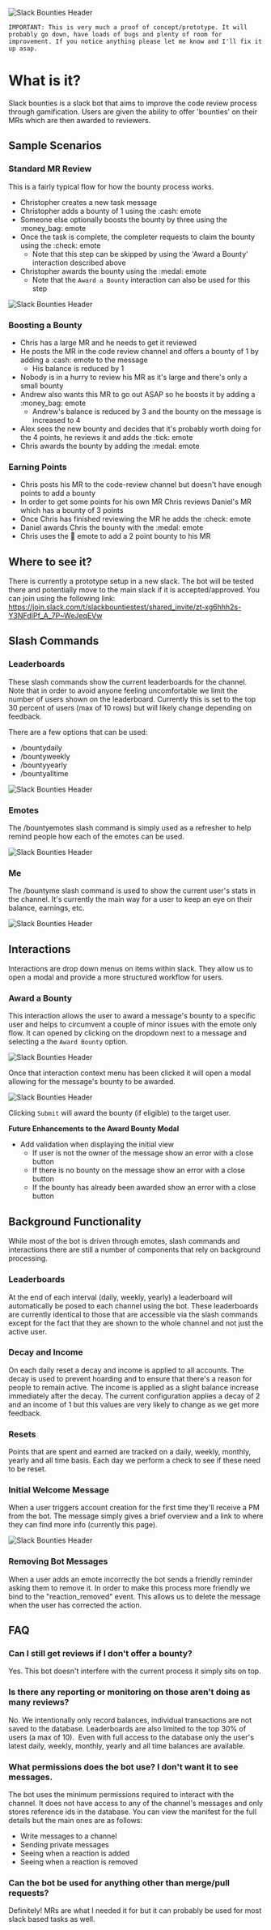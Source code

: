 ![Slack Bounties Header](docs/slack_bounties_header.png)
```
IMPORTANT: This is very much a proof of concept/prototype. It will probably go down, have loads of bugs and plenty of room for improvement. If you notice anything please let me know and I'll fix it up asap.
```


# What is it?
Slack bounties is a slack bot that aims to improve the code review process through gamification. Users are given the ability to offer 'bounties' on their MRs which are then awarded to reviewers. 

## Sample Scenarios
### Standard MR Review
This is a fairly typical flow for how the bounty process works.
- Christopher creates a new task message
- Christopher adds a bounty of 1 using the :cash: emote
- Someone else optionally  boosts the bounty by three using the :money_bag: emote
- Once the task is complete, the completer requests to claim the bounty using the :check: emote
  - Note that this step can be skipped by using the 'Award a Bounty' interaction described above
- Christopher awards the bounty using the :medal: emote
  - Note that the `Award a Bounty` interaction can also be used for this step

![Slack Bounties Header](docs/standard_flow_diagram.png)

### Boosting a Bounty
- Chris has a large MR and he needs to get it reviewed
- He posts the MR in the code review channel and offers a bounty of 1 by adding a :cash: emote to the message
  - His balance is reduced by 1
- Nobody is in a hurry to review his MR as it's large and there's only a small bounty
- Andrew also wants this MR to go out ASAP so he boosts it by adding a :money_bag: emote
  - Andrew's balance is reduced by 3 and the bounty on the message is increased to 4
- Alex sees the new bounty and decides that it's probably worth doing for the 4 points, he reviews it and adds the :tick: emote
- Chris awards the bounty by adding the :medal: emote
### Earning Points
- Chris posts his MR to the code-review channel but doesn't have enough points to add a bounty
- In order to get some points for his own MR Chris reviews Daniel's MR which has a bounty of 3 points
- Once Chris has finished reviewing the MR he adds the :check: emote
- Daniel awards Chris the bounty with the :medal: emote
- Chris uses the :money_with_wings: emote to add a 2 point bounty to his MR

## Where to see it?
There is currently a prototype setup in a new slack. The bot will be tested there and potentially move to the main slack if it is accepted/approved. You can join using the following link: https://join.slack.com/t/slackbountiestest/shared_invite/zt-xg6hhh2s-Y3NFdIPf_A_7P~WeJeqEVw

## Slash Commands
### Leaderboards
These slash commands show the current leaderboards for the channel. Note that in order to avoid anyone feeling uncomfortable we limit the number of users shown on the leaderboard. Currently this is set to the top 30 percent of users (max of 10 rows) but will likely change depending on feedback.

There are a few options that can be used:

- /bountydaily
- /bountyweekly
- /bountyyearly
- /bountyalltime

![Slack Bounties Header](docs/daily_leaderboard.png)

### Emotes
The /bountyemotes slash command is simply used as a refresher to help remind people how each of the emotes can be used.

![Slack Bounties Header](docs/emotes_slash_command.png)

### Me
The /bountyme slash command is used to show the current user's stats in the channel. It's currently the main way for a user to keep an eye on their balance, earnings, etc.

![Slack Bounties Header](docs/bounty_me_slash_command.png)


## Interactions
Interactions are drop down menus on items within slack. They allow us to open a modal and provide a more structured workflow for users.

### Award a Bounty
This interaction allows the user to award a message's bounty to a specific user and helps to circumvent a couple of minor issues with the emote only flow. It can opened by clicking on the dropdown next to a message and selecting a the `Award Bounty` option. 

![Slack Bounties Header](docs/award_a_bounty_interaction_1.png)

Once that interaction context menu has been clicked it will open a modal allowing for the message's bounty to be awarded.

![Slack Bounties Header](docs/award_a_bounty_interaction_2.png)

Clicking `Submit` will award the bounty (if eligible) to the target user.

**Future Enhancements to the Award Bounty Modal**  
- Add validation when displaying the initial view
  - If user is not the owner of the message show an error with a close button
  - If there is no bounty on the message show an error with a close button 
  - If the bounty has already been awarded show an error with a close button

## Background Functionality
While most of the bot is driven through emotes, slash commands and interactions there are still a number of components that rely on background processing.

### Leaderboards
At the end of each interval (daily, weekly, yearly) a leaderboard will automatically be posed to each channel using the bot. These leaderboards are currently identical to those that are accessible via the slash commands except for the fact that they are shown to the whole channel and not just the active user.

### Decay and Income
On each daily reset a decay and income is applied to all accounts. The decay is used to prevent hoarding and to ensure that there's a reason for people to remain active. The income is applied as a slight balance increase immediately after the decay. The current configuration applies a decay of 2 and an income of 1 but this values are very likely to change as we get more feedback.

### Resets
Points that are spent and earned are tracked on a daily, weekly, monthly, yearly and all time basis. Each day we perform a check to see if these need to be reset.

### Initial Welcome Message
When a user triggers account creation for the first time they'll receive a PM from the bot. The message simply gives a brief overview and a link to where they can find more info (currently this page).

![Slack Bounties Header](docs/initial_welcome_message.png)

### Removing Bot Messages
When a user adds an emote incorrectly the bot sends a friendly reminder asking them to remove it. In order to make this process more friendly we bind to the "reaction_removed" event. This allows us to delete the message when the user has corrected the action.

## FAQ
### Can I still get reviews if I don't offer a bounty?
Yes. This bot doesn't interfere with the current process it simply sits on top.

### Is there any reporting or monitoring on those aren't doing as many reviews?
No. We intentionally only record balances, individual transactions are not saved to the database. Leaderboards are also limited to the top 30% of users (a max of 10).  Even with full access to the database only the user's latest daily, weekly, monthly, yearly and all time balances are available. 

### What permissions does the bot use? I don't want it to see messages.
The bot uses the minimum permissions required to interact with the channel. It does not have access to any of the channel's messages and only stores reference ids in the database. You can view the manifest for the full details but the main ones are as follows:
- Write messages to a channel
- Sending private messages
- Seeing when a reaction is added
- Seeing when a reaction is removed

### Can the bot be used for anything other than merge/pull requests?
Definitely! MRs are what I needed it for but it can probably be used for most slack based tasks as well.